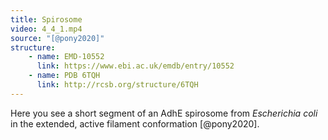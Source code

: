 ```yaml
---
title: Spirosome
video: 4_4_1.mp4
source: "[@pony2020]"
structure:
    - name: EMD-10552
      link: https://www.ebi.ac.uk/emdb/entry/10552
    - name: PDB 6TQH
      link: http://rcsb.org/structure/6TQH
---
```

Here you see a short segment of an AdhE spirosome from *Escherichia coli* in the extended, active filament conformation [@pony2020].

